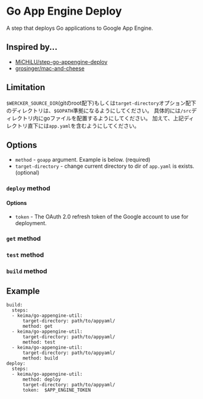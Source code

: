 # Go App Engine Deploy

A step that deploys Go applications to Google App Engine.

## Inspired by...

- [MiCHiLU/step-go-appengine-deploy](https://github.com/MiCHiLU/step-go-appengine-deploy)
- [grosinger/mac-and-cheese](https://github.com/tgrosinger/mac-and-cheese)

## Limitation

`$WERCKER_SOURCE_DIR`(gitのroot配下)もしくは`target-directory`オプション配下のディレクトリは、`$GOPATH`準拠になるようにしてください。
具体的には`/src`ディレクトリ内にgoファイルを配置するようにしてください。
加えて、上記ディレクトリ直下には`app.yaml`を含むようにしてください。

## Options

* `method` - `goapp` argument. Example is below. (required)
* `target-directory` - change current directory to dir of `app.yaml` is exists. (optional)

### `deploy` method

#### Options

* `token` - The OAuth 2.0 refresh token of the Google account to use for deployment.

### `get` method

### `test` method

### `build` method

## Example

```
build:
  steps:
  - keima/go-appengine-util:
      target-directory: path/to/appyaml/
      method: get
  - keima/go-appengine-util:
      target-directory: path/to/appyaml/
      method: test
  - keima/go-appengine-util:
      target-directory: path/to/appyaml/
      method: build
deploy:
  steps:
  - keima/go-appengine-util:
      method: deploy
      target-directory: path/to/appyaml/
      token:  $APP_ENGINE_TOKEN
```
